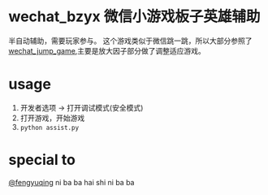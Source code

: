 # wechat_bzyx 微信小游戏板子英雄辅助

半自动辅助，需要玩家参与。
这个游戏类似于微信跳一跳，所以大部分参照了[wechat_jump_game](https://github.com/wangshub/wechat_jump_game),主要是放大因子部分做了调整适应游戏。

# usage
1. 开发者选项 -> 打开调试模式(安全模式)
2. 打开游戏，开始游戏
3. `python assist.py`

# special to
[@fengyuqing]() ni ba ba hai shi ni ba ba